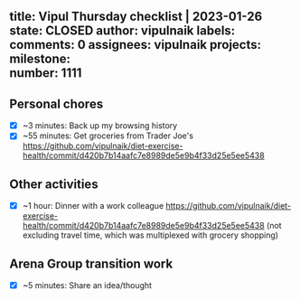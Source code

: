 title:	Vipul Thursday checklist | 2023-01-26
state:	CLOSED
author:	vipulnaik
labels:	
comments:	0
assignees:	vipulnaik
projects:	
milestone:	
number:	1111
--
## Personal chores

- [x] ~3 minutes: Back up my browsing history
- [x] ~55 minutes: Get groceries from Trader Joe's https://github.com/vipulnaik/diet-exercise-health/commit/d420b7b14aafc7e8989de5e9b4f33d25e5ee5438
## Other activities

- [x] ~1 hour: Dinner with a work colleague https://github.com/vipulnaik/diet-exercise-health/commit/d420b7b14aafc7e8989de5e9b4f33d25e5ee5438 (not excluding travel time, which was multiplexed with grocery shopping)

## Arena Group transition work

- [x] ~5 minutes: Share an idea/thought
